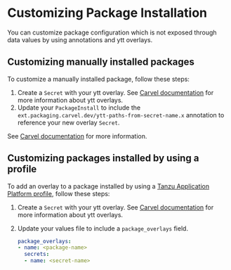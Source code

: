 # Customizing Package Installation

You can customize package configuration which is not exposed through data values by using annotations and ytt overlays.

## <a id="package-install"></a>Customizing manually installed packages

To customize a manually installed package, follow these steps:

1. Create a `Secret` with your ytt overlay. See [Carvel documentation](https://carvel.dev/ytt/docs/v0.41.0/ytt-overlays/) for more information about ytt overlays.
2. Update your `PackageInstall` to include the `ext.packaging.carvel.dev/ytt-paths-from-secret-name.x` annotation to reference your new overlay `Secret`.

See [Carvel documentation](https://carvel.dev/kapp-controller/docs/v0.38.0/package-install-extensions/) for more information.

## <a id="profile-install"></a>Customizing packages installed by using a profile

To add an overlay to a package installed by using a [Tanzu Application Platform profile](install.md.hbs), follow these steps:

1. Create a `Secret` with your ytt overlay. See [Carvel documentation](https://carvel.dev/ytt/docs/v0.41.0/ytt-overlays/) for more information about ytt overlays.
1. Update your values file to include a `package_overlays` field.

    ```yaml
    package_overlays:
    - name: <package-name>
      secrets:
      - name: <secret-name>
    ```
